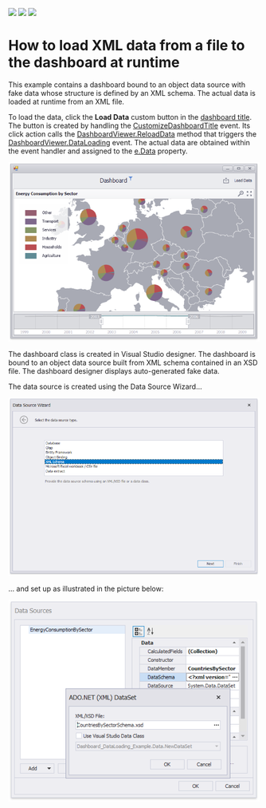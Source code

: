 <!-- default badges list -->
![](https://img.shields.io/endpoint?url=https://codecentral.devexpress.com/api/v1/VersionRange/128580794/18.2.3%2B)
[![](https://img.shields.io/badge/Open_in_DevExpress_Support_Center-FF7200?style=flat-square&logo=DevExpress&logoColor=white)](https://supportcenter.devexpress.com/ticket/details/E4857)
[![](https://img.shields.io/badge/📖_How_to_use_DevExpress_Examples-e9f6fc?style=flat-square)](https://docs.devexpress.com/GeneralInformation/403183)
<!-- default badges end -->
# How to load XML data from a file to the dashboard at runtime


This example contains a dashboard bound to an object data source with fake data whose structure is defined by an XML schema. The actual data is loaded at runtime from an XML file.

To load the data, click the **Load Data** custom button in the [dashboard title](https://docs.devexpress.com/Dashboard/15618/creating-dashboards/creating-dashboards-in-the-winforms-designer/dashboard-layout/dashboard-title). The button is created by handling the [CustomizeDashboardTitle](https://docs.devexpress.com/Dashboard/DevExpress.DashboardWin.DashboardViewer.CustomizeDashboardTitle) event.
Its click action calls the [DashboardViewer.ReloadData](https://docs.devexpress.com/Dashboard/DevExpress.DashboardWin.DashboardViewer.ReloadData) method that triggers the [DashboardViewer.DataLoading](https://docs.devexpress.com/Dashboard/DevExpress.DashboardWin.DashboardViewer.DataLoading) event. The actual data are obtained within the event handler and assigned to the [e.Data](https://docs.devexpress.com/Dashboard/DevExpress.DashboardCommon.DataLoadingEventArgs.Data) property.

![](https://github.com/DevExpress-Examples/how-to-bind-a-dashboard-to-a-dataset-populated-from-an-xml-file-e4857/blob/18.2.3%2B/images/Screenshot.png)


The dashboard class is created in Visual Studio designer. The dashboard is bound to an object data source built from XML schema contained in an XSD file. The dashboard designer displays auto-generated fake data. 

The data source is created using the Data Source Wizard...

![](https://github.com/DevExpress-Examples/how-to-bind-a-dashboard-to-a-dataset-populated-from-an-xml-file-e4857/blob/18.2.3%2B/images/DataSourceWizard.png)

... and set up as illustrated in the picture below:

![](https://github.com/DevExpress-Examples/how-to-bind-a-dashboard-to-a-dataset-populated-from-an-xml-file-e4857/blob/18.2.3%2B/images/DataSource.png)
